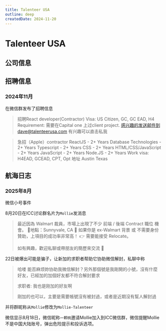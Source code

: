```yaml
---
title: Talenteer USA
outline: deep
createdDate: 2024-11-20
---
```

# Talenteer USA

## 公司信息

<StaffingCompanyTable companyJsonFileName="talenteer"/>

## 招聘信息

### 2024年11月

在微信群发布了招聘信息

> 招聘React developer(Contractor)
Visa: US Citizen, GC, GC EAD, H4
Requirement: 需要在Capital one 上过client project.
感兴趣的发送邮件到dave@talenteerusa.com
有兴趣可以直击私我

> 急招（Apple）contractor
ReactJS - 2+ Years
Database Technologies - 2+ Years
Typescript - 2+ Years
CSS - 2+ Years
HTML/CSS/JavaScript - 2+ Years
JavaScript - 2+ Years
Node.JS - 2+ Years
Work visa: H4EAD, GCEAD, CPT, Opt
地址 Austin Texas

## 航海日志

### 2025年8月

微信小号事件

8月20日在ICC讨论群名片为`Mollie`发消息

> 最近因為 Walmart 裁員，市場上出現了不少 前端 / 後端 Contract 職位 機會。
> 📍地點：Sunnyvale, CA
> 🎯 如果你是 ex-Walmart 背景 或 不需要身份贊助，上項目的成功率非常高！
> 👉 需要能接受 Relocate。
>
> 如有興趣，歡迎私聊或帶朋友的簡歷來交流 🙌

22日被爆出可能是骗子，让新加的求职者帮助它协助微信解封，私聊中称
> 哈喽 能否麻烦妳协助我微信解封？另外那個號是我剛開的小號，沒有什麼好友，已經加的加個好友都不符合解封要求
> 
> 求职者: 我也是刚加的好友啊
> 
> 刚加的也可以，主要是需要帳號沒有被封過，或者是近期沒有幫人解封過

并将群昵称从`Mollie`修改为`Mollie-Talenteer`

微信显示8月18日，微信昵称`一颗桃`邀请Mollie加入到ICC微信群，微信提醒Mollie不是中国大陆账号，弹出危险提示和投诉选项。

